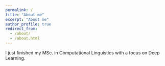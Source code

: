 ```yaml
---
permalink: /
title: "About me"
excerpt: "About me"
author_profile: true
redirect_from: 
  - /about/
  - /about.html
---
```


I just finished my MSc. in Computational Linguistics with a focus on Deep Learning.
